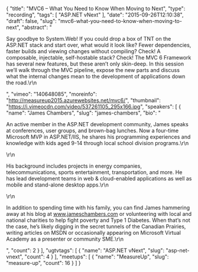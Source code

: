 {
  "title": "MVC6 – What You Need to Know When Moving to Next",
  "type": "recording",
  "tags": [
    "ASP.NET vNext"
  ],
  "date": "2015-09-26T12:10:38",
  "draft": false,
  "slug": "mvc6-what-you-need-to-know-when-moving-to-next",
  "abstract": "<p>Say goodbye to System.Web! If you could drop a box of TNT on the ASP.NET stack and start over, what would it look like? Fewer dependencies, faster builds and viewing changes without compiling? Check! A composable, injectable, self-hostable stack? Check! The MVC 6 Framework has several new features, but these aren’t only skin-deep. In this session we’ll walk through the MVC pipeline, expose the new parts and discuss what the internal changes mean to the development of applications down the road.\r\n</p>",
  "vimeo": "140648085",
  "moreinfo": "http://measureup2015.azurewebsites.net/mvc6/",
  "thumbnail": "https://i.vimeocdn.com/video/537261105_295x166.jpg",
  "speakers": [
    {
      "name": "James Chambers",
      "slug": "james-chambers",
      "bio": "<p>An active member in the ASP.NET development community, James speaks at conferences, user groups, and brown-bag lunches. Now a four-time Microsoft MVP in ASP.NET/IIS, he shares his programming experiences and knowledge with kids aged 9-14 through local school division programs.\r\n</p>\r\n<p>His background includes projects in energy companies, telecommunications, sports entertainment, transportation, and more. He has lead development teams in web & cloud-enabled applications as well as mobile and stand-alone desktop apps.\r\n</p>\r\n<p>In addition to spending time with his family, you can find James hammering away at his blog at www.jameschambers.com or volunteering with local and national charities to help fight poverty and Type 1 Diabetes. When that’s not the case, he’s likely digging in the secret tunnels of the Canadian Prairies, writing articles on MSDN or occasionally appearing on Microsoft Virtual Academy as a presenter or community SME.\r\n</p>",
      "count": 2
    }
  ],
  "ugtvtags": [
    {
      "name": "ASP.NET vNext",
      "slug": "asp-net-vnext",
      "count": 4
    }
  ],
  "meetups": [
    {
      "name": "MeasureUp",
      "slug": "measure-up",
      "count": 16
    }
  ]
}